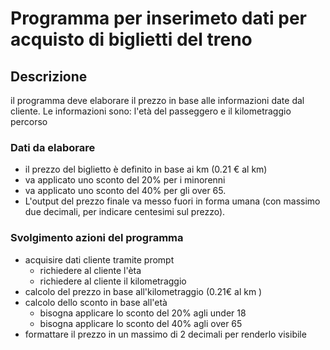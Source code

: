 # Programma per inserimeto dati per acquisto di biglietti del treno

## Descrizione 
il programma deve elaborare il prezzo in base alle informazioni date dal cliente.
Le informazioni sono: l'età del passeggero e il kilometraggio percorso

### Dati da elaborare
- il prezzo del biglietto è definito in base ai km (0.21 € al km)
- va applicato uno sconto del 20% per i minorenni
- va applicato uno sconto del 40% per gli over 65.
- L'output del prezzo finale va messo fuori in forma umana (con massimo due decimali, per indicare centesimi sul prezzo).

### Svolgimento azioni del programma 
- acquisire dati cliente tramite prompt
    - richiedere al cliente l'èta
    - richiedere al cliente il kilometraggio
- calcolo del prezzo in base all'kilometraggio (0.21€ al km )
- calcolo dello sconto in base all'età
    - bisogna applicare lo sconto del 20% agli under 18
    - bisogna applicare lo sconto del 40% agli over 65
- formattare il prezzo in un massimo di 2 decimali per renderlo visibile 
